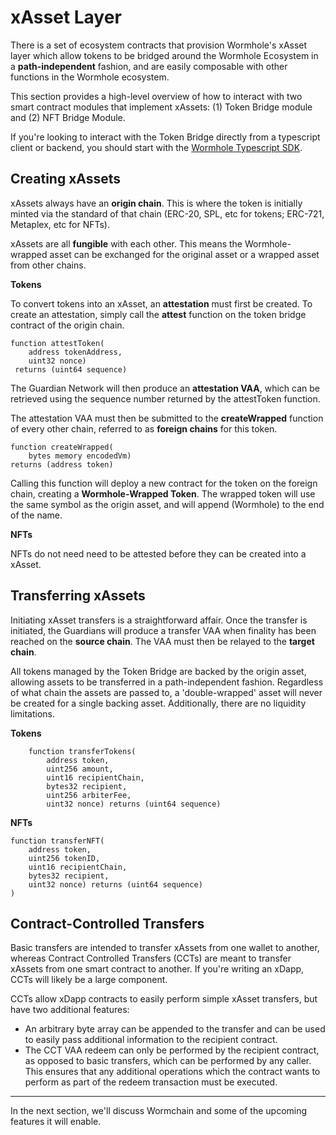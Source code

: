 # xAsset Layer

There is a set of ecosystem contracts that provision Wormhole's xAsset layer which allow tokens to be bridged around the Wormhole Ecosystem in a **path-independent** fashion, and are easily composable with other functions in the Wormhole ecosystem.

This section provides a high-level overview of how to interact with two smart contract modules that implement xAssets: (1) Token Bridge module and (2) NFT Bridge Module.

If you're looking to interact with the Token Bridge directly from a typescript client or backend, you should start with the [Wormhole Typescript SDK](https://www.npmjs.com/package/@certusone/wormhole-sdk).

## Creating xAssets

xAssets always have an **origin chain**. This is where the token is initially minted via the standard of that chain (ERC-20, SPL, etc for tokens; ERC-721, Metaplex, etc for NFTs).

xAssets are all **fungible** with each other. This means the Wormhole-wrapped asset can be exchanged for the original asset or a wrapped asset from other chains.

**Tokens**

To convert tokens into an xAsset, an **attestation** must first be created. To create an attestation, simply call the **attest** function on the token bridge contract of the origin chain.

    function attestToken(
        address tokenAddress,
        uint32 nonce)
     returns (uint64 sequence)

The Guardian Network will then produce an **attestation VAA**, which can be retrieved using the sequence number returned by the attestToken function.

The attestation VAA must then be submitted to the **createWrapped** function of every other chain, referred to as **foreign chains** for this token.

    function createWrapped(
        bytes memory encodedVm)
    returns (address token)

Calling this function will deploy a new contract for the token on the foreign chain, creating a **Wormhole-Wrapped Token**. The wrapped token will use the same symbol as the origin asset, and will append (Wormhole) to the end of the name.

**NFTs**

NFTs do not need need to be attested before they can be created into a xAsset.

## Transferring xAssets

Initiating xAsset transfers is a straightforward affair. Once the transfer is initiated, the Guardians will produce a transfer VAA when finality has been reached on the **source chain**. The VAA must then be relayed to the **target chain**.

All tokens managed by the Token Bridge are backed by the origin asset, allowing assets to be transferred in a path-independent fashion. Regardless of what chain the assets are passed to, a 'double-wrapped' asset will never be created for a single backing asset. Additionally, there are no liquidity limitations.

**Tokens**

```
    function transferTokens(
        address token,
        uint256 amount,
        uint16 recipientChain,
        bytes32 recipient,
        uint256 arbiterFee,
        uint32 nonce) returns (uint64 sequence)
```

**NFTs**

```
function transferNFT(
    address token,
    uint256 tokenID,
    uint16 recipientChain,
    bytes32 recipient,
    uint32 nonce) returns (uint64 sequence)
)
```

## Contract-Controlled Transfers

Basic transfers are intended to transfer xAssets from one wallet to another, whereas Contract Controlled Transfers (CCTs) are meant to transfer xAssets from one smart contract to another. If you're writing an xDapp, CCTs will likely be a large component.

CCTs allow xDapp contracts to easily perform simple xAsset transfers, but have two additional features:

- An arbitrary byte array can be appended to the transfer and can be used to easily pass additional information to the recipient contract.
- The CCT VAA redeem can only be performed by the recipient contract, as opposed to basic transfers, which can be performed by any caller. This ensures that any additional operations which the contract wants to perform as part of the redeem transaction must be executed.

---

In the next section, we'll discuss Wormchain and some of the upcoming features it will enable.
